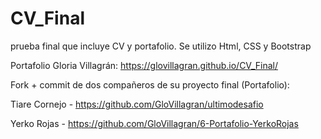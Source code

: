 # CV_Final

prueba final que incluye CV y portafolio. Se utilizo Html, CSS y Bootstrap

Portafolio Gloria Villagrán: https://glovillagran.github.io/CV_Final/

Fork + commit de dos compañeros de su proyecto final (Portafolio):

Tiare Cornejo - https://github.com/GloVillagran/ultimodesafio

Yerko Rojas - https://github.com/GloVillagran/6-Portafolio-YerkoRojas




